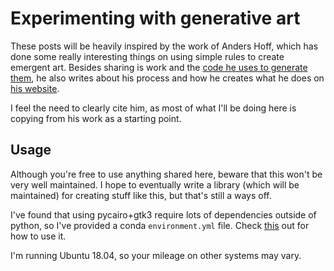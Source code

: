 # Experimenting with generative art

These posts will be heavily inspired by the work of Anders Hoff, which has done some really interesting things on using simple rules to create emergent art. Besides sharing is work and the [code he uses to generate them](https://github.com/inconvergent), he also writes about his process and how he creates what he does on [his website](https://inconvergent.net).

I feel the need to clearly cite him, as most of what I'll be doing here is copying from his work as a starting point.

## Usage

Although you're free to use anything shared here, beware that this won't be very well maintained. I hope to eventually write a library (which will be maintained) for creating stuff like this, but that's still a ways off.

I've found that using pycairo+gtk3 require lots of dependencies outside of python, so I've provided a conda `environment.yml` file. Check [this](https://conda.io/docs/user-guide/tasks/manage-environments.html#sharing-an-environment) out for how to use it. 

I'm running Ubuntu 18.04, so your mileage on other systems may vary.

